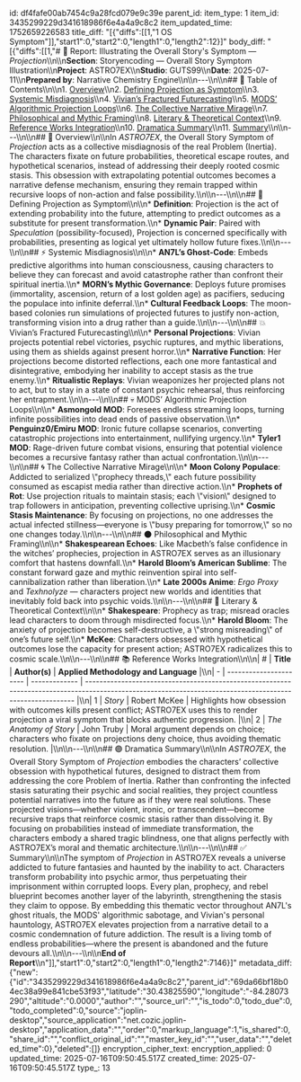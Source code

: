 id: df4fafe00ab7454c9a28fcd079e9c39e
parent_id: 
item_type: 1
item_id: 3435299229d341618986f6e4a4a9c8c2
item_updated_time: 1752659226583
title_diff: "[{\"diffs\":[[1,\"1 OS Symptom\"]],\"start1\":0,\"start2\":0,\"length1\":0,\"length2\":12}]"
body_diff: "[{\"diffs\":[[1,\"# 📘 Report: Illustrating the Overall Story's Symptom — *Projection*\\\n\\\n**Section**: Storyencoding — Overall Story Symptom Illustration\\\n**Project**: ASTRO7EX\\\n**Studio**: GUTS99\\\n**Date**: 2025-07-11\\\n**Prepared by**: Narrative Chemistry Engine\\\n\\\n---\\\n\\\n## 📓 Table of Contents\\\n\\\n1. [Overview](#overview)\\\n2. [Defining Projection as Symptom](#defining-projection-as-symptom)\\\n3. [Systemic Misdiagnosis](#systemic-misdiagnosis)\\\n4. [Vivian’s Fractured Futurecasting](#vivians-fractured-futurecasting)\\\n5. [MODS’ Algorithmic Projection Loops](#mods-algorithmic-projection-loops)\\\n6. [The Collective Narrative Mirage](#the-collective-narrative-mirage)\\\n7. [Philosophical and Mythic Framing](#philosophical-and-mythic-framing)\\\n8. [Literary & Theoretical Context](#literary--theoretical-context)\\\n9. [Reference Works Integration](#reference-works-integration)\\\n10. [Dramatica Summary](#dramatica-summary)\\\n11. [Summary](#summary)\\\n\\\n---\\\n\\\n## 🧠 Overview\\\n\\\nIn *ASTRO7EX*, the Overall Story Symptom of *Projection* acts as a collective misdiagnosis of the real Problem (Inertia). The characters fixate on future probabilities, theoretical escape routes, and hypothetical scenarios, instead of addressing their deeply rooted cosmic stasis. This obsession with extrapolating potential outcomes becomes a narrative defense mechanism, ensuring they remain trapped within recursive loops of non-action and false possibility.\\\n\\\n---\\\n\\\n## 🎯 Defining Projection as Symptom\\\n\\\n* **Definition**: Projection is the act of extending probability into the future, attempting to predict outcomes as a substitute for present transformation.\\\n* **Dynamic Pair**: Paired with *Speculation* (possibility-focused), Projection is concerned specifically with probabilities, presenting as logical yet ultimately hollow future fixes.\\\n\\\n---\\\n\\\n## ⚡ Systemic Misdiagnosis\\\n\\\n* **AN7L’s Ghost-Code**: Embeds predictive algorithms into human consciousness, causing characters to believe they can forecast and avoid catastrophe rather than confront their spiritual inertia.\\\n* **MORN’s Mythic Governance**: Deploys future promises (immortality, ascension, return of a lost golden age) as pacifiers, seducing the populace into infinite deferral.\\\n* **Cultural Feedback Loops**: The moon-based colonies run simulations of projected futures to justify non-action, transforming vision into a drug rather than a guide.\\\n\\\n---\\\n\\\n## 💥 Vivian’s Fractured Futurecasting\\\n\\\n* **Personal Projections**: Vivian projects potential rebel victories, psychic ruptures, and mythic liberations, using them as shields against present horror.\\\n* **Narrative Function**: Her projections become distorted reflections, each one more fantastical and disintegrative, embodying her inability to accept stasis as the true enemy.\\\n* **Ritualistic Replays**: Vivian weaponizes her projected plans not to act, but to stay in a state of constant psychic rehearsal, thus reinforcing her entrapment.\\\n\\\n---\\\n\\\n## 💀 MODS’ Algorithmic Projection Loops\\\n\\\n* **Asmongold MOD**: Foresees endless streaming loops, turning infinite possibilities into dead ends of passive observation.\\\n* **Penguinz0/Emiru MOD**: Ironic future collapse scenarios, converting catastrophic projections into entertainment, nullifying urgency.\\\n* **Tyler1 MOD**: Rage-driven future combat visions, ensuring that potential violence becomes a recursive fantasy rather than actual confrontation.\\\n\\\n---\\\n\\\n## 🌀 The Collective Narrative Mirage\\\n\\\n* **Moon Colony Populace**: Addicted to serialized \\\"prophecy threads,\\\" each future possibility consumed as escapist media rather than directive action.\\\n* **Prophets of Rot**: Use projection rituals to maintain stasis; each \\\"vision\\\" designed to trap followers in anticipation, preventing collective uprising.\\\n* **Cosmic Stasis Maintenance**: By focusing on projections, no one addresses the actual infected stillness—everyone is \\\"busy preparing for tomorrow,\\\" so no one changes today.\\\n\\\n---\\\n\\\n## 🌑 Philosophical and Mythic Framing\\\n\\\n* **Shakespearean Echoes**: Like Macbeth’s false confidence in the witches’ prophecies, projection in ASTRO7EX serves as an illusionary comfort that hastens downfall.\\\n* **Harold Bloom’s American Sublime**: The constant forward gaze and mythic reinvention spiral into self-cannibalization rather than liberation.\\\n* **Late 2000s Anime**: *Ergo Proxy* and *Texhnolyze* — characters project new worlds and identities that inevitably fold back into psychic voids.\\\n\\\n---\\\n\\\n## 📖 Literary & Theoretical Context\\\n\\\n* **Shakespeare**: Prophecy as trap; misread oracles lead characters to doom through misdirected focus.\\\n* **Harold Bloom**: The anxiety of projection becomes self-destructive, a \\\"strong misreading\\\" of one’s future self.\\\n* **McKee**: Characters obsessed with hypothetical outcomes lose the capacity for present action; ASTRO7EX radicalizes this to cosmic scale.\\\n\\\n---\\\n\\\n## 📚 Reference Works Integration\\\n\\\n| # | **Title**              | **Author(s)** | **Applied Methodology and Language**                                                                                                                      |\\\n| - | ---------------------- | ------------- | --------------------------------------------------------------------------------------------------------------------------------------------------------- |\\\n| 1 | *Story*                | Robert McKee  | Highlights how obsession with outcomes kills present conflict; ASTRO7EX uses this to render projection a viral symptom that blocks authentic progression. |\\\n| 2 | *The Anatomy of Story* | John Truby    | Moral argument depends on choice; characters who fixate on projections deny choice, thus avoiding thematic resolution.                                    |\\\n\\\n---\\\n\\\n## 🟣 Dramatica Summary\\\n\\\nIn *ASTRO7EX*, the Overall Story Symptom of *Projection* embodies the characters’ collective obsession with hypothetical futures, designed to distract them from addressing the core Problem of Inertia. Rather than confronting the infected stasis saturating their psychic and social realities, they project countless potential narratives into the future as if they were real solutions. These projected visions—whether violent, ironic, or transcendent—become recursive traps that reinforce cosmic stasis rather than dissolving it. By focusing on probabilities instead of immediate transformation, the characters embody a shared tragic blindness, one that aligns perfectly with ASTRO7EX’s moral and thematic architecture.\\\n\\\n---\\\n\\\n## ✅ Summary\\\n\\\nThe symptom of *Projection* in ASTRO7EX reveals a universe addicted to future fantasies and haunted by the inability to act. Characters transform probability into psychic armor, thus perpetuating their imprisonment within corrupted loops. Every plan, prophecy, and rebel blueprint becomes another layer of the labyrinth, strengthening the stasis they claim to oppose. By embedding this thematic vector throughout AN7L's ghost rituals, the MODS' algorithmic sabotage, and Vivian's personal hauntology, ASTRO7EX elevates projection from a narrative detail to a cosmic condemnation of future addiction. The result is a living tomb of endless probabilities—where the present is abandoned and the future devours all.\\\n\\\n---\\\n\\\n**End of Report**\\\n\"]],\"start1\":0,\"start2\":0,\"length1\":0,\"length2\":7146}]"
metadata_diff: {"new":{"id":"3435299229d341618986f6e4a4a9c8c2","parent_id":"69da66bf18b04ec38a99e841cbe53f93","latitude":"30.43825590","longitude":"-84.28073290","altitude":"0.0000","author":"","source_url":"","is_todo":0,"todo_due":0,"todo_completed":0,"source":"joplin-desktop","source_application":"net.cozic.joplin-desktop","application_data":"","order":0,"markup_language":1,"is_shared":0,"share_id":"","conflict_original_id":"","master_key_id":"","user_data":"","deleted_time":0},"deleted":[]}
encryption_cipher_text: 
encryption_applied: 0
updated_time: 2025-07-16T09:50:45.517Z
created_time: 2025-07-16T09:50:45.517Z
type_: 13